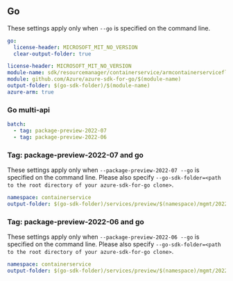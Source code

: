 ## Go

These settings apply only when `--go` is specified on the command line.

``` yaml $(go) && !$(track2)
go:
  license-header: MICROSOFT_MIT_NO_VERSION
  clear-output-folder: true
```

``` yaml $(go) && $(track2)
license-header: MICROSOFT_MIT_NO_VERSION
module-name: sdk/resourcemanager/containerservice/armcontainerservicefleet
module: github.com/Azure/azure-sdk-for-go/$(module-name)
output-folder: $(go-sdk-folder)/$(module-name)
azure-arm: true
```

### Go multi-api

``` yaml $(go) && $(multiapi)
batch:
  - tag: package-preview-2022-07
  - tag: package-preview-2022-06
```

### Tag: package-preview-2022-07 and go

These settings apply only when `--package-preview-2022-07 --go` is specified on the command line.
Please also specify `--go-sdk-folder=<path to the root directory of your azure-sdk-for-go clone>`.

``` yaml $(tag)=='package-preview-2022-07' && $(go)
namespace: containerservice
output-folder: $(go-sdk-folder)/services/preview/$(namespace)/mgmt/2022-07-02-preview/$(namespace)fleet
```

### Tag: package-preview-2022-06 and go

These settings apply only when `--package-preview-2022-06 --go` is specified on the command line.
Please also specify `--go-sdk-folder=<path to the root directory of your azure-sdk-for-go clone>`.

``` yaml $(tag)=='package-preview-2022-06' && $(go)
namespace: containerservice
output-folder: $(go-sdk-folder)/services/preview/$(namespace)/mgmt/2022-06-02-preview/$(namespace)fleet
```
